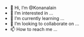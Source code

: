 - 👋 Hi, I’m @Konanalain
- 👀 I’m interested in ...
- 🌱 I’m currently learning ...
- 💞️ I’m looking to collaborate on ...
- 📫 How to reach me ...

<!---
Konanalain/Konanalain is a ✨ special ✨ repository because its `README.md` (this file) appears on your GitHub profile.
You can click the Preview link to take a look at your changes.
--->
